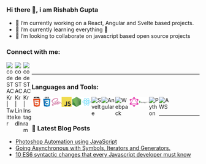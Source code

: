 ### Hi there 👋, i am Rishabh Gupta

- 🔭 I’m currently working on a React, Angular and Svelte based projects.
- 🌱 I’m currently learning everything 🤣
- 👯 I’m looking to collaborate on javascript based open source projects

### Connect with me:
[<img align="left" alt="codeSTACKr | Twitter" width="22px" src="https://cdn.jsdelivr.net/npm/simple-icons@v3/icons/twitter.svg" />](https://twitter.com/rishabhgupta293)

[<img align="left" alt="codeSTACKr | LinkedIn" width="22px" src="https://cdn.jsdelivr.net/npm/simple-icons@v3/icons/linkedin.svg" />](https://www.linkedin.com/in/rishabhgupta293)

[<img align="left" alt="codeSTACKr | Instagram" width="22px" src="https://cdn.jsdelivr.net/npm/simple-icons@v3/icons/instagram.svg" />](https://www.instagram.com/rishabhgupta293)


<br/>
<hr/>

### Languages and Tools:

<img align="left" alt="HTML5" width="26px" src="https://raw.githubusercontent.com/github/explore/80688e429a7d4ef2fca1e82350fe8e3517d3494d/topics/html/html.png" />
<img align="left" alt="CSS3" width="26px" src="https://raw.githubusercontent.com/github/explore/80688e429a7d4ef2fca1e82350fe8e3517d3494d/topics/css/css.png" />
<img align="left" alt="Sass" width="26px" src="https://raw.githubusercontent.com/github/explore/80688e429a7d4ef2fca1e82350fe8e3517d3494d/topics/sass/sass.png" />
<img align="left" alt="JavaScript" width="26px" src="https://raw.githubusercontent.com/github/explore/80688e429a7d4ef2fca1e82350fe8e3517d3494d/topics/javascript/javascript.png" />
<img align="left" alt="Node.js" width="26px" src="https://raw.githubusercontent.com/github/explore/80688e429a7d4ef2fca1e82350fe8e3517d3494d/topics/nodejs/nodejs.png" />
<img align="left" alt="React" width="26px" src="https://raw.githubusercontent.com/github/explore/80688e429a7d4ef2fca1e82350fe8e3517d3494d/topics/react/react.png" />
<img align="left" alt="Svelte" width="26px" src="https://upload.wikimedia.org/wikipedia/commons/thumb/1/1b/Svelte_Logo.svg/1200px-Svelte_Logo.svg.png" />
<img align="left" alt="Angular" width="36px" src="https://content.techgig.com/thumb/msid-70553803,width-860,resizemode-4/Introduction-to-AngularJS-and-why-you-should-learn-it.jpg?48655" />
<img align="left" alt="Webpack" width="36px" src="https://repository-images.githubusercontent.com/76603199/0d36ee00-8030-11e9-9d07-c393f6039471" />
<img align="left" alt="GraphQL" width="26px" src="https://raw.githubusercontent.com/github/explore/80688e429a7d4ef2fca1e82350fe8e3517d3494d/topics/graphql/graphql.png" />
<img align="left" alt="MongoDB" width="26px" src="https://raw.githubusercontent.com/github/explore/80688e429a7d4ef2fca1e82350fe8e3517d3494d/topics/mongodb/mongodb.png" />
<img align="left" alt="Python" width="26px" src="https://www.python.org/static/opengraph-icon-200x200.png" />
<img align="left" alt="AWS" width="26px" src="https://miro.medium.com/max/4000/1*b_al7C5p26tbZG4sy-CWqw.png" />


<br/>
<br/>
<hr/>

### 📕 Latest Blog Posts
- [Photoshop Automation using JavaScript](http://blog.cipherhack.com/2018/12/30/photoshop-automation-using-javascript/)
- [Going Asynchronous with Symbols, Iterators and Generators.](http://blog.cipherhack.com/2018/07/10/symbols-iterators-iterables-generators-explained/)
- [10 ES6 syntactic changes that every Javascript developer must know](http://blog.cipherhack.com/2018/05/18/10-es6-syntactic-changes-that-every-javascript-developer-must-know/)
